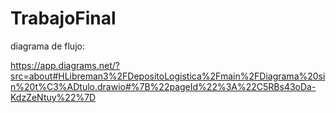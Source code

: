 # TrabajoFinal

diagrama de flujo:

https://app.diagrams.net/?src=about#HLibreman3%2FDepositoLogistica%2Fmain%2FDiagrama%20sin%20t%C3%ADtulo.drawio#%7B%22pageId%22%3A%22C5RBs43oDa-KdzZeNtuy%22%7D
